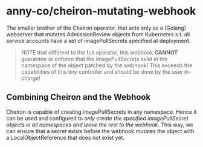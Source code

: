 # anny-co/cheiron-mutating-webhook

The smaller brother of the Cheiron operator, that acts only as a (Golang) webserver that mutates
AdmissionReview objects from Kubernetes s.t. all service accounts have a set of imagePullSecrets specified at deployment.

> NOTE that different to the full operator, this webhook **CANNOT** guarantee or enforce that the imagePullSecrets exist in 
> the namespace of the object patched by the webhook! This exceeds the capabilities of this tiny controller and should be 
> done by the user in-charge!

## Combining Cheiron and the Webhook

Cheiron is capable of creating imagePullSecrets in any namespace. Hence it can be used and configured to *only create the specified imagePullSecret objects in all namespaces and leave the rest to the webhook*. This way, we can ensure that a secret exists before the webhook mutates the object with a LocalObjectReference that does not exist yet.
